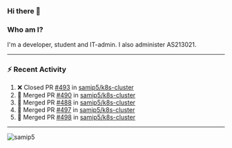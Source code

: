 ### Hi there 👋

### Who am I?
I'm a developer, student and IT-admin. I also administer AS213021.

---
### :zap: Recent Activity
<!--START_SECTION:activity-->
1. ❌ Closed PR [#493](https://github.com/samip5/k8s-cluster/pull/493) in [samip5/k8s-cluster](https://github.com/samip5/k8s-cluster)
2. 🎉 Merged PR [#490](https://github.com/samip5/k8s-cluster/pull/490) in [samip5/k8s-cluster](https://github.com/samip5/k8s-cluster)
3. 🎉 Merged PR [#488](https://github.com/samip5/k8s-cluster/pull/488) in [samip5/k8s-cluster](https://github.com/samip5/k8s-cluster)
4. 🎉 Merged PR [#497](https://github.com/samip5/k8s-cluster/pull/497) in [samip5/k8s-cluster](https://github.com/samip5/k8s-cluster)
5. 🎉 Merged PR [#498](https://github.com/samip5/k8s-cluster/pull/498) in [samip5/k8s-cluster](https://github.com/samip5/k8s-cluster)
<!--END_SECTION:activity-->
---

<img align="center" src="https://github-readme-stats.vercel.app/api?username=samip5&show_icons=true" alt="samip5" />
